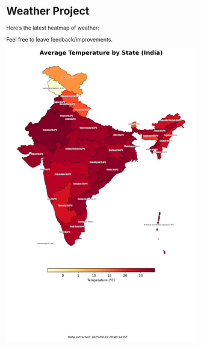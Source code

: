 # Weather Project

Here’s the latest heatmap of weather:

Feel free to leave feedback/improvements.

![India Heatmap](docs/assets/india_heatmap.png?v=CD726C)
